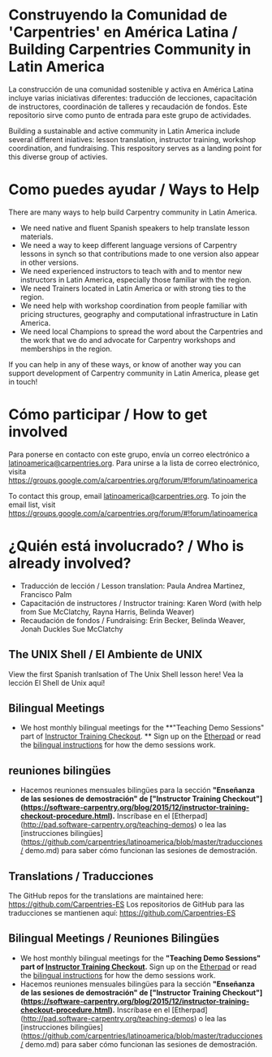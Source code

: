 # Construyendo la Comunidad de 'Carpentries' en América Latina / Building Carpentries Community in Latin America 

La construcción de una comunidad sostenible y activa en América Latina incluye varias iniciativas diferentes: traducción de lecciones, capacitación de instructores, coordinación de talleres y recaudación de fondos. Este repositorio sirve como punto de entrada para este grupo de actividades.

Building a sustainable and active community in Latin America include several different iniatives: lesson translation, instructor training, workshop coordination, and fundraising. This respository serves as a landing point for this diverse group of activies.  

# Como puedes ayudar / Ways to Help

There are many ways to help build Carpentry community in Latin America. 

- We need native and fluent Spanish speakers to help translate lesson materials. 
- We need a way to keep different language versions of Carpentry lessons in synch so that contributions made to one version also appear in other versions. 
- We need experienced instructors to teach with and to mentor new instructors in Latin America, especially those familiar with the region.
- We need Trainers located in Latin America or with strong ties to the region. 
- We need help with workshop coordination from people familiar with pricing structures, geography and computational infrastructure in Latin America. 
- We need local Champions to spread the word about the Carpentries and the work that we do and advocate for Carpentry workshops and memberships in the region.

If you can help in any of these ways, or know of another way you can support development of Carpentry community in Latin America, please get in touch! 

# Cómo participar / How to get involved

Para ponerse en contacto con este grupo, envía un correo electrónico a latinoamerica@carpentries.org. Para unirse a la lista de correo electrónico, visita https://groups.google.com/a/carpentries.org/forum/#!forum/latinoamerica

To contact this group, email latinoamerica@carpentries.org. To join the email list, visit https://groups.google.com/a/carpentries.org/forum/#!forum/latinoamerica

# ¿Quién está involucrado? / Who is already involved? 

- Traducción de lección / Lesson translation: Paula Andrea Martinez, Francisco Palm
- Capacitación de instructores / Instructor training: Karen Word (with help from Sue McClatchy, Rayna Harris, Belinda Weaver)
- Recaudación de fondos / Fundraising: Erin Becker, Belinda Weaver, Jonah Duckles Sue McClatchy

## The UNIX Shell / El Ambiente de UNIX

View the first Spanish tranlsation of The Unix Shell lesson here! 
Vea la lección El Shell de Unix aquí! 

## Bilingual Meetings 
- We host monthly bilingual meetings for the **"Teaching Demo Sessions"  part of [Instructor Training Checkout](https://software-carpentry.org/blog/2015/12/instructor-training-checkout-procedure.html). **
Sign up on the [Etherpad](http://pad.software-carpentry.org/teaching-demos) or read the [bilingual instructions](https://github.com/carpentries/latinoamerica/blob/master/traducciones/demo.md) for how the demo sessions work. 

## reuniones bilingües 
- Hacemos reuniones mensuales bilingües para la sección **"Enseñanza de las sesiones de demostración" de ["Instructor Training Checkout"] (https://software-carpentry.org/blog/2015/12/instructor-training-checkout-procedure.html).** Inscríbase en el [Etherpad] (http://pad.software-carpentry.org/teaching-demos) o lea las [instrucciones bilingües] (https://github.com/carpentries/latinoamerica/blob/master/traducciones/ demo.md) para saber cómo funcionan las sesiones de demostración.

## Translations / Traducciones

The GitHub repos for the translations are maintained here: https://github.com/Carpentries-ES
Los repositorios de GitHub para las traducciones se mantienen aquí: https://github.com/Carpentries-ES

## Bilingual Meetings / Reuniones Bilingües 
- We host monthly bilingual meetings for the **"Teaching Demo Sessions"  part of [Instructor Training Checkout](https://software-carpentry.org/blog/2015/12/instructor-training-checkout-procedure.html).**
Sign up on the [Etherpad](http://pad.software-carpentry.org/teaching-demos) or read the [bilingual instructions](https://github.com/carpentries/latinoamerica/blob/master/traducciones/demo.md) for how the demo sessions work. 
- Hacemos reuniones mensuales bilingües para la sección **"Enseñanza de las sesiones de demostración" de ["Instructor Training Checkout"] (https://software-carpentry.org/blog/2015/12/instructor-training-checkout-procedure.html).** Inscríbase en el [Etherpad] (http://pad.software-carpentry.org/teaching-demos) o lea las [instrucciones bilingües] (https://github.com/carpentries/latinoamerica/blob/master/traducciones/ demo.md) para saber cómo funcionan las sesiones de demostración.
